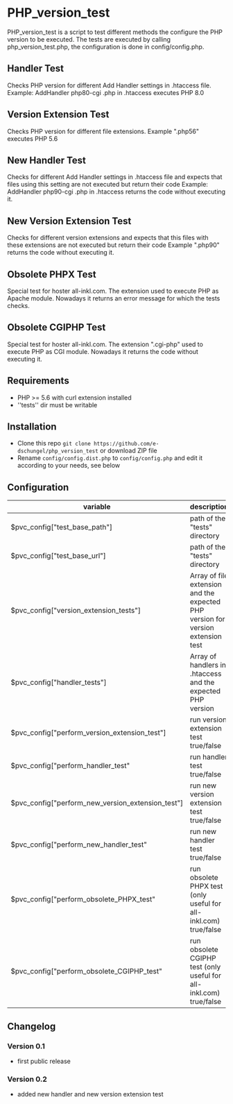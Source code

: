 # PHP_version_test
PHP_version_test is a script to test different methods the configure the PHP version to be executed.
The tests are executed by calling php_version_test.php, the configuration is done in config/config.php.

## Handler Test
Checks PHP version for different Add Handler settings in .htaccess file.
Example: AddHandler php80-cgi .php in .htaccess executes PHP 8.0

## Version Extension Test
Checks PHP version for different file extensions.
Example ".php56" executes PHP 5.6

## New Handler Test
Checks for different Add Handler settings in .htaccess file and expects that files using this setting are not executed but return their code
Example: AddHandler php90-cgi .php in .htaccess returns the code without executing it.

## New Version Extension Test
Checks for different version extensions and expects that this files with these extensions are not executed but return their code
Example ".php90" returns the code without executing it.

## Obsolete PHPX Test
Special test for hoster all-inkl.com.
The extension used to execute PHP as Apache module.
Nowadays it returns an error message for which the tests checks.

## Obsolete CGIPHP Test
Special test for hoster all-inkl.com.
The extension ".cgi-php" used to execute PHP as CGI module.
Nowadays it returns the code without executing it.


## Requirements
* PHP >= 5.6 with curl extension installed
* ''tests'' dir must be writable

## Installation
* Clone this repo `git clone https://github.com/e-dschungel/php_version_test` or download ZIP file
* Rename `config/config.dist.php` to `config/config.php` and edit it according to your needs, see below

## Configuration
|variable|description|
|---|---|
$pvc_config["test_base_path"] | path of the "tests" directory|
$pvc_config["test_base_url"] | path of the "tests" directory|
$pvc_config["version_extension_tests"]| Array of file extension and the expected PHP version for version extension test|
$pvc_config["handler_tests"]| Array of handlers in .htaccess and the expected PHP version|
$pvc_config["perform_version_extension_test"]| run version extension test true/false|
$pvc_config["perform_handler_test"| run handler test true/false|
$pvc_config["perform_new_version_extension_test"]| run new version extension test true/false|
$pvc_config["perform_new_handler_test"| run new handler test true/false|
$pvc_config["perform_obsolete_PHPX_test"| run obsolete PHPX test (only useful for all-inkl.com) true/false|
$pvc_config["perform_obsolete_CGIPHP_test"|run obsolete CGIPHP test (only useful for all-inkl.com) true/false|

## Changelog
### Version 0.1
* first public release

### Version 0.2
* added new handler and new version extension test
